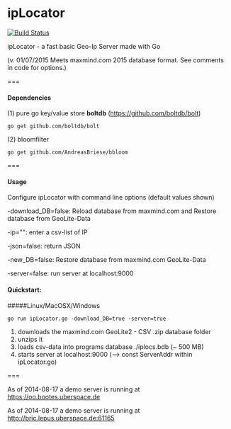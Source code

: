 ipLocator
=========
[![Build Status](https://travis-ci.org/AndreasBriese/ipLocator.png?branch=master)](http://travis-ci.org/AndreasBriese/ipLocator)

ipLocator - a fast basic Geo-Ip Server made with Go

(v. 01/07/2015 Meets maxmind.com 2015 database format. See comments in code for options.) 

===

#### Dependencies

(1) pure go key/value store <b>boltdb</b> (https://github.com/boltdb/bolt)

    go get github.com/boltdb/bolt


(2) bloomfilter

    go get github.com/AndreasBriese/bbloom

===

#### Usage

Configure ipLocator with command line options (default values shown)

 -download_DB=false: Reload database from maxmind.com and Restore database from GeoLite-Data
  
 -ip="": enter a csv-list of IP
  
 -json=false: return JSON
  
 -new_DB=false: Restore database from maxmind.com GeoLite-Data
  
 -server=false: run server at localhost:9000
  

#### Quickstart:

#####Linux/MacOSX/Windows

    go run ipLocator.go -download_DB=true -server=true
    
1. downloads the maxmind.com GeoLite2 - CSV .zip database folder
2. unzips it  
3. loads csv-data into programs database ./iplocs.bdb (~ 500 MB)
4. starts server at localhost:9000 (--> const ServerAddr within ipLocator.go)


===

As of 2014-08-17 a demo server is running at https://oo.bootes.uberspace.de

As of 2014-08-17 a demo server is running at http://bric.lepus.uberspace.de:61165

